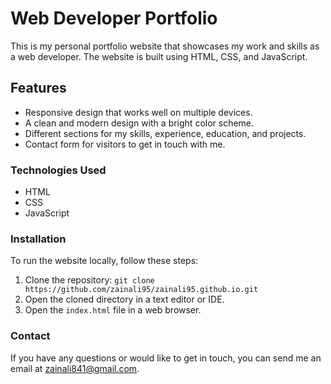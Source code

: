 # Web Developer Portfolio

This is my personal portfolio website that showcases my work and skills as a web developer. The website is built using HTML, CSS, and JavaScript.

## Features

- Responsive design that works well on multiple devices.
- A clean and modern design with a bright color scheme.
- Different sections for my skills, experience, education, and projects.
- Contact form for visitors to get in touch with me.

### Technologies Used

- HTML
- CSS
- JavaScript

### Installation

To run the website locally, follow these steps:

1. Clone the repository: `git clone https://github.com/zainali95/zainali95.github.io.git`
2. Open the cloned directory in a text editor or IDE.
3. Open the `index.html` file in a web browser.

### Contact

If you have any questions or would like to get in touch, you can send me an email at <zainali841@gmail.com>.
